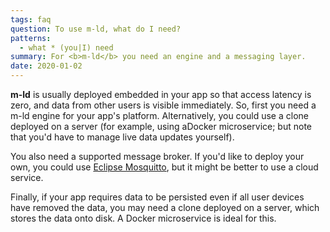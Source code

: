 ```yaml
---
tags: faq
question: To use m-ld, what do I need?
patterns:
  - what * (you|I) need
summary: For <b>m-ld</b> you need an engine and a messaging layer.
date: 2020-01-02
---
```

**m-ld** is usually deployed embedded in your app so that access latency
is zero, and data from other users is visible immediately. So, first you need a
<a>m-ld engine</a> for your app's platform. Alternatively, you could use a clone
deployed on a server (for example, using a<a>Docker microservice</a>; but note
that you'd have to <a>manage live data updates yourself</a>).

You also need a <a>supported message broker</a>. If you'd like to deploy your
own, you could use <a href="https://mosquitto.org/">Eclipse Mosquitto</a>, but
it might be better to use a cloud service.

Finally, if your app requires data to be persisted even if all user devices
have removed the data, you may need a clone deployed on a server, which stores
the data onto disk. A <a>Docker microservice</a> is ideal for this.